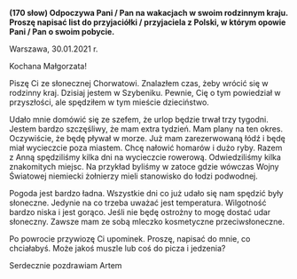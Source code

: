 **(170 słow) Odpoczywa Pani / Pan na wakacjach w swoim rodzinnym kraju. Proszę napisać list do przyjaciółki / przyjaciela z Polski, w którym opowie Pani / Pan o swoim pobycie.**

Warszawa, 30.01.2021 r.

Kochana Małgorzata!

Piszę Ci ze słonecznej Chorwatowi.
Znalazłem czas, żeby wrócić się w rodzinny kraj.
Dzisiaj jestem w Szybeniku.
Pewnie, Cię o tym powiedział w przyszłości, ale spędziłem w tym mieście dzieciństwo.

Udało mnie domówić się ze szefem, że urlop będzie trwał trzy tygodni.
Jestem bardzo szczęśliwy, że mam extra tydzień.
Mam plany na ten okres.
Oczywiście, że będę pływał w morze.
Już mam zarezerwowaną łódź i będę miał wycieczcie poza miastem.
Chcę nałowić homarów i dużo ryby.
Razem z Anną spędziliśmy kilka dni na wycieczcie rowerową.
Odwiedziliśmy kilka znakomitych miejsc.
Na przykład byliśmy w zatoce gdzie wówczas Wojny Światowej niemiecki żołnierzy mieli stanowisko do łodzi podwodnej.

Pogoda jest bardzo ładna.
Wszystkie dni co już udało się nam spędzić były słoneczne.
Jedynie na co trzeba uważać jest temperatura.
Wilgotność bardzo niska i jest gorąco.
Jeśli nie będę ostrożny to mogę dostać udar słoneczny.
Zawsze mam ze sobą mleczko kosmetyczne przeciwsłoneczne.

Po powrocie przywiozę Ci upominek.
Proszę, napisać do mnie, co chciałabyś.
Może jakoś muszle lub coś do picza i jedzenia?

Serdecznie pozdrawiam
Artem
